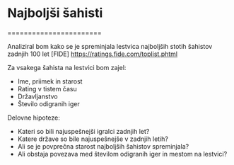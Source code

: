# Najboljši šahisti
=======================

Analiziral bom kako se je spreminjala lestvica najboljših stotih šahistov zadnjih 100 let
[FIDE] https://ratings.fide.com/toplist.phtml

Za vsakega šahista na lestvici bom zajel:
* Ime, priimek in starost
* Rating v tistem času
* Državljanstvo
* Število odigranih iger

Delovne hipoteze:
* Kateri so bili najuspešnejši igralci zadnjih let?
* Katere države so bile najuspešnejše v zadnjih letih?
* Ali se je povprečna starost najboljših šahistov spreminjala?
* Ali obstaja povezava med številom odigranih iger in mestom na lestvici?
